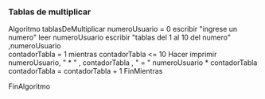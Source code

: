### Tablas de multiplicar



Algoritmo tablasDeMultiplicar 
	numeroUsuario = 0
	escribir "ingrese un numero" 
	leer numeroUsuario
	escribir "tablas del 1 al 10 del numero" ,numeroUsuario  
	contadorTabla = 1
	mientras contadorTabla <= 10 Hacer
		imprimir numeroUsuario, " * " , contadorTabla , " = " numeroUsuario * contadorTabla
		contadorTabla = contadorTabla + 1
	FinMientras
	
FinAlgoritmo  
